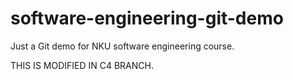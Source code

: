 # software-engineering-git-demo

Just a Git demo for NKU software engineering course.

THIS IS MODIFIED IN C4 BRANCH.


